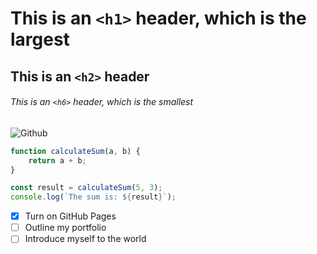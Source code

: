 # This is an `<h1>` header, which is the largest
## This is an `<h2>` header
###### This is an `<h6>` header, which is the smallest

![Github](https://images.unsplash.com/photo-1618401471353-b98afee0b2eb?auto=format&fit=crop&q=80&w=2688&ixlib=rb-4.0.3&ixid=M3wxMjA3fDB8MHxwaG90by1wYWdlfHx8fGVufDB8fHx8fA%3D%3D)

```javascript
function calculateSum(a, b) {
    return a + b;
}

const result = calculateSum(5, 3);
console.log(`The sum is: ${result}`);
```
- [x] Turn on GitHub Pages
- [ ] Outline my portfolio
- [ ] Introduce myself to the world
